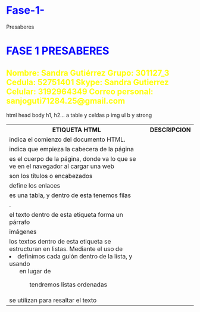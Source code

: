 # Fase-1-
Presaberes
<html lang-"es">
<meta http-equiv=”Content-Type” content=”text/html; charset=UTF-8″ />
<head>
  <h1> FASE 1 PRESABERES </h1>
   <style>
    h1 { color: #0000FF; }
   </style>
</head>
<body>
      <h2>Nombre: Sandra Gutiérrez
          Grupo: 301127_3
          Cedula: 52751401
          Skype: Sandra Gutierrez
          Celular: 3192964349
          Correo personal: sanjoguti71284.25@gmail.com
      </h2>
       <style>
    h2 { color:  #FFFF00; }
   </style>
   <link rel="stylesheet" href="tabla.css">
</body>
<body>
     <table>
         <tr> 
            <th>
                ETIQUETA HTML
            </th>
            <th>
                DESCRIPCION 
            </th>
         </tr>
         <tr>
           html
            <td>
               indica el comienzo del documento HTML.
            </td>
         </tr>
         <tr> head
            <td>
              indica que empieza la cabecera de la página
            </td>
         </tr>
         <tr> body
            <td>
              es el cuerpo de la página, donde va lo que se ve en el navegador al cargar una web
            </td>
         </tr>
         <tr> h1, h2...
            <td>
              son los títulos o encabezados
            </td>
         </tr>
         <tr> a
            <td>
              define los enlaces
            </td>
         </tr>
         <tr> table
            <td>
              es una tabla, y dentro de esta tenemos filas <tr> y celdas <td>.
            </td>
         </tr>
         <tr> p
            <td>
               el texto dentro de esta etiqueta forma un párrafo
            </td>
         </tr>
         <tr>
           img
            <td>
               imágenes
            </td>
         </tr>
         <tr> ul
            <td> 
              los textos dentro de esta etiqueta se estructuran en listas. Mediante el uso de <li> definimos cada guión dentro de la lista, y usando <ol> en lugar de <ul> tendremos listas ordenadas
            </td>
         </tr>
         <tr>
           b y strong 
            <td>
              se utilizan para resaltar el texto
            </td>
         </tr>
      <table>
</body>




